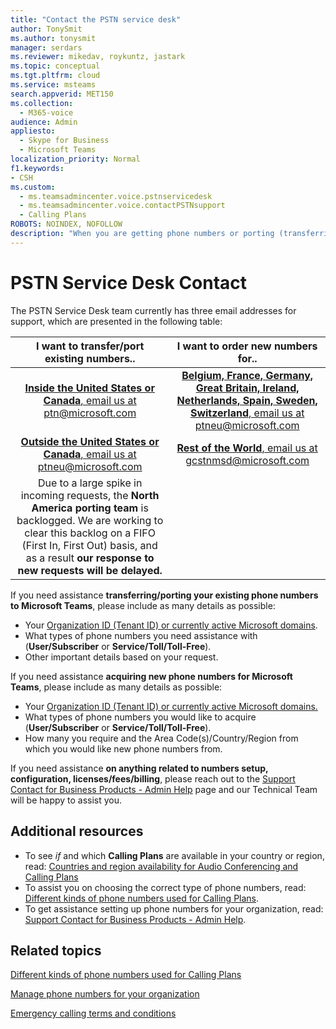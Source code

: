 ```yaml
---
title: "Contact the PSTN service desk"
author: TonySmit
ms.author: tonysmit
manager: serdars
ms.reviewer: mikedav, roykuntz, jastark
ms.topic: conceptual
ms.tgt.pltfrm: cloud
ms.service: msteams
search.appverid: MET150
ms.collection: 
  - M365-voice
audience: Admin
appliesto: 
  - Skype for Business
  - Microsoft Teams
localization_priority: Normal
f1.keywords: 
- CSH
ms.custom:
  - ms.teamsadmincenter.voice.pstnservicedesk
  - ms.teamsadmincenter.voice.contactPSTNsupport
  - Calling Plans
ROBOTS: NOINDEX, NOFOLLOW
description: "When you are getting phone numbers or porting (transferring) numbers for your organization, you may need to get help and support at the PSTN service desk."
---
```


# PSTN Service Desk Contact

The PSTN Service Desk team currently has three email addresses for support, which are presented in the following table:

| **I want to transfer/port existing numbers..**  | **I want to order new numbers for..** |
|:-----:|:------:|
| [**Inside the United States or Canada**, email us at ptn@microsoft.com](mailto:ptn@microsoft.com)| [**Belgium, France, Germany, Great Britain, Ireland, Netherlands, Spain, Sweden, Switzerland**, email us at ptneu@microsoft.com](mailto:ptneu@microsoft.com)|
|[**Outside the United States or Canada**, email us at ptneu@microsoft.com](mailto:ptneu@microsoft.com)| [**Rest of the World**, email us at gcstnmsd@microsoft.com](mailto:gcstnmsd@microsoft.com)|
|Due to a large spike in incoming requests, the **North America porting team** is backlogged. We are working to clear this backlog on a FIFO (First In, First Out) basis, and as a result **our response to new requests will be delayed.**|

If you need assistance **transferring/porting your existing phone numbers to Microsoft Teams**, please include as many details as possible:
  - Your [Organization ID (Tenant ID) or currently active Microsoft domains](https://docs.microsoft.com/onedrive/find-your-office-365-tenant-id).
  - What types of phone numbers you need assistance with (**User/Subscriber** or **Service/Toll/Toll-Free**).
  - Other important details based on your request.
  
If you need assistance **acquiring new phone numbers for Microsoft Teams**, please include as many details as possible:
  - Your [Organization ID (Tenant ID) or currently active Microsoft domains.](https://docs.microsoft.com/onedrive/find-your-office-365-tenant-id)
  - What types of phone numbers you would like to acquire (**User/Subscriber** or **Service/Toll/Toll-Free**).
  - How many you require and the Area Code(s)/Country/Region from which you would like new phone numbers from.

If you need assistance **on anything related to numbers setup, configuration, licenses/fees/billing**, please reach out to the [Support Contact for Business Products - Admin Help](https://docs.microsoft.com/microsoft-365/admin/contact-support-for-business-products?view=o365-worldwide&tabs=online) page and our Technical Team will be happy to assist you.

## Additional resources

- To see _if_ and which **Calling Plans** are available in your country or region, read: [Countries and region availability for Audio Conferencing and Calling Plans](../country-and-region-availability-for-audio-conferencing-and-calling-plans/country-and-region-availability-for-audio-conferencing-and-calling-plans.md)
- To assist you on choosing the correct type of phone numbers, read: [Different kinds of phone numbers used for Calling Plans](../different-kinds-of-phone-numbers-used-for-calling-plans.md).
- To get assistance setting up phone numbers for your organization, read: [Support Contact for Business Products - Admin Help](https://docs.microsoft.com/microsoft-365/admin/contact-support-for-business-products?view=o365-worldwide&tabs=online).

## Related topics

[Different kinds of phone numbers used for Calling Plans](../different-kinds-of-phone-numbers-used-for-calling-plans.md)

[Manage phone numbers for your organization](manage-phone-numbers-for-your-organization.md)

[Emergency calling terms and conditions](../emergency-calling-terms-and-conditions.md)
  
